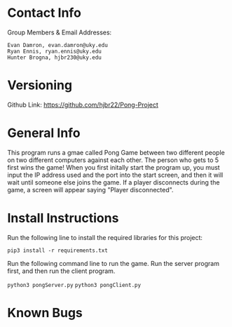 Contact Info
============

Group Members & Email Addresses:

    Evan Damron, evan.damron@uky.edu
    Ryan Ennis, ryan.ennis@uky.edu
    Hunter Brogna, hjbr230@uky.edu

Versioning
==========

Github Link: https://github.com/hjbr22/Pong-Project

General Info
============
This program runs a gmae called Pong Game between two different people on two different computers against each other.
The person who gets to 5 first wins the game! When you first initally start the program up, you must input the IP address used
and the port into the start screen, and then it will wait until someone else joins the game. If a player disconnects during the game,
a screen will appear saying "Player disconnected". 

Install Instructions
====================

Run the following line to install the required libraries for this project:

`pip3 install -r requirements.txt`

Run the following command line to run the game. Run the server program first, and then run the client program.

`python3 pongServer.py`
`python3 pongClient.py`


Known Bugs
==========
